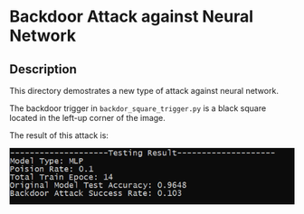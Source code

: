 # Backdoor Attack against Neural Network

## Description

This directory demostrates a new type of attack against neural network.

The backdoor trigger in `backdor_square_trigger.py` is a black square located in the left-up corner of the image.

The result of this attack is:

![backdoor-attack-result](result_demo.png)


